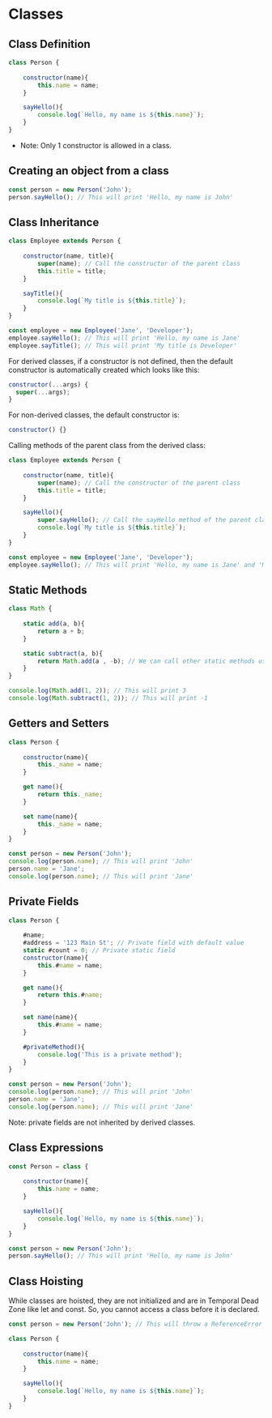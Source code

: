 # Classes

## Class Definition

```javascript
class Person {
    
    constructor(name){
        this.name = name;
    }

    sayHello(){
        console.log(`Hello, my name is ${this.name}`);
    }
}
```

- Note: Only 1 constructor is allowed in a class.


## Creating an object from a class

```javascript
const person = new Person('John');
person.sayHello(); // This will print 'Hello, my name is John'
```

## Class Inheritance

```javascript
class Employee extends Person {
    
    constructor(name, title){
        super(name); // Call the constructor of the parent class
        this.title = title;
    }

    sayTitle(){
        console.log(`My title is ${this.title}`);
    }
}

const employee = new Employee('Jane', 'Developer');
employee.sayHello(); // This will print 'Hello, my name is Jane'
employee.sayTitle(); // This will print 'My title is Developer'
```


For derived classes, if a constructor is not defined, then the default constructor is automatically created which looks like this:
```javascript
constructor(...args) {
  super(...args);
}
```

For non-derived classes, the default constructor is:

```javascript
constructor() {}
```


Calling methods of the parent class from the derived class:

```javascript
class Employee extends Person {
    
    constructor(name, title){
        super(name); // Call the constructor of the parent class
        this.title = title;
    }

    sayHello(){
        super.sayHello(); // Call the sayHello method of the parent class
        console.log(`My title is ${this.title}`);
    }
}

const employee = new Employee('Jane', 'Developer');
employee.sayHello(); // This will print 'Hello, my name is Jane' and 'My title is Developer'
```


## Static Methods

```javascript
class Math {
    
    static add(a, b){
        return a + b;
    }

    static subtract(a, b){
        return Math.add(a , -b); // We can call other static methods using the class name
    }
}

console.log(Math.add(1, 2)); // This will print 3
console.log(Math.subtract(1, 2)); // This will print -1
```

## Getters and Setters

```javascript
class Person {
    
    constructor(name){
        this._name = name;
    }

    get name(){
        return this._name;
    }

    set name(name){
        this._name = name;
    }
}

const person = new Person('John');
console.log(person.name); // This will print 'John'
person.name = 'Jane';
console.log(person.name); // This will print 'Jane'
```

## Private Fields

```javascript
class Person {
    
    #name;
    #address = '123 Main St'; // Private field with default value
    static #count = 0; // Private static field
    constructor(name){
        this.#name = name;
    }

    get name(){
        return this.#name;
    }

    set name(name){
        this.#name = name;
    }

    #privateMethod(){
        console.log('This is a private method');
    }
}

const person = new Person('John');
console.log(person.name); // This will print 'John'
person.name = 'Jane';
console.log(person.name); // This will print 'Jane'
```

Note: private fields are not inherited by derived classes.

## Class Expressions

```javascript
const Person = class {
    
    constructor(name){
        this.name = name;
    }

    sayHello(){
        console.log(`Hello, my name is ${this.name}`);
    }
}

const person = new Person('John');
person.sayHello(); // This will print 'Hello, my name is John'
```

## Class Hoisting

While classes are hoisted, they are not initialized and are in Temporal Dead Zone like let and const. So, you cannot access a class before it is declared.

```javascript
const person = new Person('John'); // This will throw a ReferenceError 

class Person {
    
    constructor(name){
        this.name = name;
    }

    sayHello(){
        console.log(`Hello, my name is ${this.name}`);
    }
}
```




